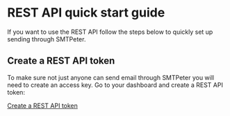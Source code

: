 # REST API quick start guide

If you want to use the REST API follow the steps below to quickly set up 
sending through SMTPeter. 

## Create a REST API token

To make sure not just anyone can send email through SMTPeter you will need to 
create an access key. Go to your dashboard and create a REST API token:

[Create a REST API token](https://www.smtpeter.com/app/#/admin/api-access "Create a REST api token")
